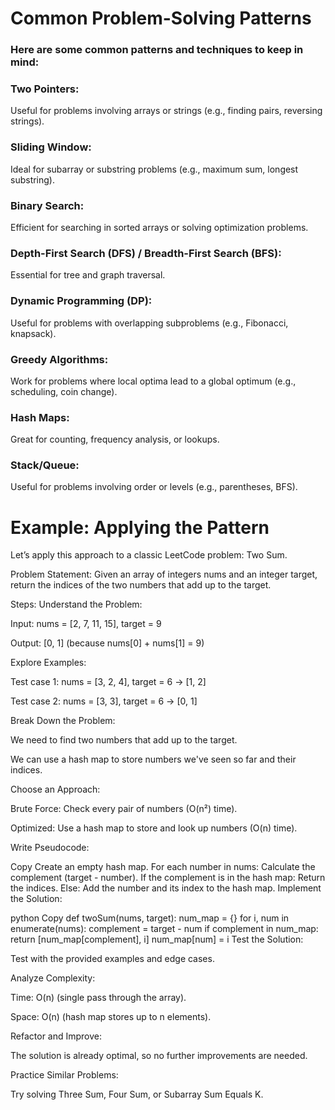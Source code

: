 <h1>Common Problem-Solving Patterns</h1>
<h3>Here are some common patterns and techniques to keep in mind:</h3>

<h3>Two Pointers:</h3> Useful for problems involving arrays or strings (e.g., finding pairs, reversing strings).

<h3>Sliding Window:</h3> Ideal for subarray or substring problems (e.g., maximum sum, longest substring).

<h3>Binary Search:</h3> Efficient for searching in sorted arrays or solving optimization problems.

<h3>Depth-First Search (DFS) / Breadth-First Search (BFS):</h3> Essential for tree and graph traversal.

<h3>Dynamic Programming (DP):</h3> Useful for problems with overlapping subproblems (e.g., Fibonacci, knapsack).

<h3>Greedy Algorithms:</h3> Work for problems where local optima lead to a global optimum (e.g., scheduling, coin change).

<h3>Hash Maps:</h3> Great for counting, frequency analysis, or lookups.

<h3>Stack/Queue:</h3> Useful for problems involving order or levels (e.g., parentheses, BFS).

<h1>Example: Applying the Pattern</h1>
Let’s apply this approach to a classic LeetCode problem: Two Sum.

Problem Statement:
Given an array of integers nums and an integer target, return the indices of the two numbers that add up to the target.

Steps:
Understand the Problem:

Input: nums = [2, 7, 11, 15], target = 9

Output: [0, 1] (because nums[0] + nums[1] = 9)

Explore Examples:

Test case 1: nums = [3, 2, 4], target = 6 → [1, 2]

Test case 2: nums = [3, 3], target = 6 → [0, 1]

Break Down the Problem:

We need to find two numbers that add up to the target.

We can use a hash map to store numbers we've seen so far and their indices.

Choose an Approach:

Brute Force: Check every pair of numbers (O(n²) time).

Optimized: Use a hash map to store and look up numbers (O(n) time).

Write Pseudocode:

Copy
Create an empty hash map.
For each number in nums:
    Calculate the complement (target - number).
    If the complement is in the hash map:
        Return the indices.
    Else:
        Add the number and its index to the hash map.
Implement the Solution:

python
Copy
def twoSum(nums, target):
    num_map = {}
    for i, num in enumerate(nums):
        complement = target - num
        if complement in num_map:
            return [num_map[complement], i]
        num_map[num] = i
Test the Solution:

Test with the provided examples and edge cases.

Analyze Complexity:

Time: O(n) (single pass through the array).

Space: O(n) (hash map stores up to n elements).

Refactor and Improve:

The solution is already optimal, so no further improvements are needed.

Practice Similar Problems:

Try solving Three Sum, Four Sum, or Subarray Sum Equals K.
